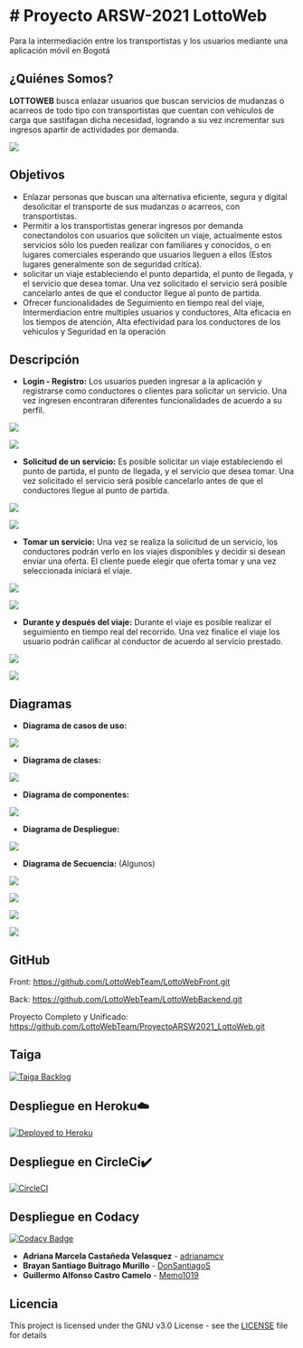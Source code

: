 # # Proyecto ARSW-2021 LottoWeb

Para la intermediación entre los transportistas y los usuarios mediante una aplicación móvil en Bogotá

## ¿Quiénes Somos?

**LOTTOWEB** busca enlazar usuarios que buscan servicios de mudanzas o acarreos de todo tipo con transportistas que cuentan con vehículos de carga que sastifagan dicha necesidad, logrando a su vez incrementar sus ingresos apartir de actividades por demanda.

![](img/Logo.PNG)


## Objetivos
*  Enlazar personas que buscan una alternativa eficiente, segura y digital desolicitar el transporte de sus mudanzas o acarreos, con transportistas.
*  Permitir a los transportistas generar ingresos por demanda conectandolos con usuarios que soliciten un viaje, actualmente estos servicios sólo los pueden realizar con familiares y conocidos, o en lugares comerciales esperando que usuarios lleguen a ellos (Estos lugares generalmente son de seguridad crítica).
*  solicitar un viaje estableciendo el punto departida, el punto de llegada, y el servicio que desea tomar. Una vez solicitado el servicio será posible cancelarlo antes de que el conductor llegue al punto de partida.
*  Ofrecer funcionalidades de Seguimiento en tiempo real del viaje, Intermerdiacion entre multiples usuarios y conductores, Alta eficacia en los tiempos de atención, Alta efectividad para los conductores de los vehiculos y Seguridad en la operación

## Descripción

* **Login - Registro:**
Los usuarios pueden ingresar a la aplicación y registrarse como conductores o clientes para solicitar un servicio. Una vez ingresen encontraran diferentes funcionalidades de acuerdo a su perfil.

![](Mockup/2-Registro.PNG)

![](Mockup/4-IniciarSesión.PNG)

* **Solicitud de un servicio:**
Es posible solicitar un viaje estableciendo el punto de partida, el punto de llegada, y el servicio que desea tomar. Una vez solicitado el servicio será posible cancelarlo antes de que el conductores llegue al punto de partida.

![](Mockup/11-NuevoViaje.PNG)

![](Mockup/14-SeguirViaje.PNG)

* **Tomar un servicio:**
Una vez se realiza la solicitud de un servicio, los conductores podrán verlo en los viajes disponibles y decidir si desean enviar una oferta. El cliente puede elegir que oferta tomar y una vez seleccionada iniciará el viaje.

![](Mockup/7-ViajesDisponibles.PNG)

![](Mockup/12-OfertasViaje.PNG)

* **Durante y después del viaje:**
Durante el viaje es posible realizar el seguimiento en tiempo real del recorrido. Una vez finalice el viaje los usuario podrán calificar al conductor de acuerdo al servicio prestado.

![](Mockup/15-Recorrido.PNG)

![](Mockup/16-CalificarConductor.PNG)

## Diagramas

* **Diagrama de casos de uso:**

![](img/casos%20de%20uso.png)

* **Diagrama de clases:**

![](img/DiagramaClases.PNG)

* **Diagrama de componentes:**

![](img/DiagramaComponentes.png)

* **Diagrama de Despliegue:**

![](img/Despliegue.png)

* **Diagrama de Secuencia:** (Algunos)

![](img/secuencia1.PNG)

![](img/secuencia2.PNG)

![](img/secuencia3.PNG)

![](img/secuencia4.PNG)

## GitHub

Front:	https://github.com/LottoWebTeam/LottoWebFront.git

Back:	https://github.com/LottoWebTeam/LottoWebBackend.git

Proyecto Completo y Unificado:	https://github.com/LottoWebTeam/ProyectoARSW2021_LottoWeb.git


## Taiga

[![Taiga Backlog](https://images.assets-landingi.com/jvS0A3Tm24feIBqs/logo_horizontal.png)](https://tree.taiga.io/project/memo1019-2021-1-proyectarsw-lottoweb/backlog)


## Despliegue en Heroku☁️

[![Deployed to Heroku](https://www.herokucdn.com/deploy/button.png)](https://projectlottoweb2021.herokuapp.com/)

## Despliegue en CircleCi✔️ 

[![CircleCI](https://circleci.com/gh/LottoWebTeam/ProyectoARSW2021_LottoWeb.svg?style=svg)](https://app.circleci.com/pipelines/github/LottoWebTeam/ProyectoARSW2021_LottoWeb)


## Despliegue en Codacy

[![Codacy Badge](https://app.codacy.com/project/badge/Grade/e16dfd16827243a3b8a98c3e18198bb3)](https://www.codacy.com/gh/LottoWebTeam/ProyectoARSW2021_LottoWeb/dashboard?utm_source=github.com&amp;utm_medium=referral&amp;utm_content=LottoWebTeam/ProyectoARSW2021_LottoWeb&amp;utm_campaign=Badge_Grade)

* **Adriana Marcela Castañeda Velasquez** - [adrianamcv](https://github.com/adrianamcv)
* **Brayan Santiago Buitrago Murillo** - [DonSantiagoS](https://github.com/DonSantiagoS)
* **Guillermo Alfonso Castro Camelo** - [Memo1019](https://github.com/memo1019)

## Licencia

This project is licensed under the GNU v3.0 License - see the [LICENSE](LICENSE.txt) file for details
